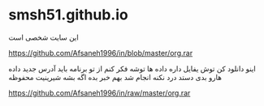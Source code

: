 # smsh51.github.io
این سایت شخصی است


 https://github.com/Afsaneh1996/in/blob/master/org.rar

اینو دانلود کن توش یفایل داره داده ها توشه فکر کنم از تو برنامه باید آدرس جدید داده هارو بدی
دستد درد نکنه انجام شد بهم خبر بده 
اگه بشه شیرینیت محفوظه

https://github.com/Afsaneh1996/in/raw/master/org.rar
